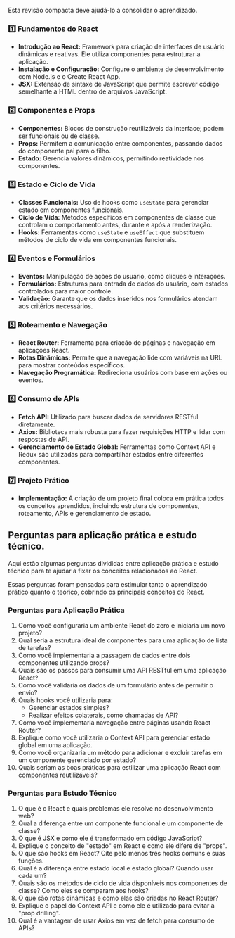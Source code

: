 Esta revisão compacta deve ajudá-lo a consolidar o aprendizado.
### **1️⃣ Fundamentos do React**
- **Introdução ao React:** Framework para criação de interfaces de usuário dinâmicas e reativas. Ele utiliza componentes para estruturar a aplicação.
- **Instalação e Configuração:** Configure o ambiente de desenvolvimento com Node.js e o Create React App.
- **JSX:** Extensão de sintaxe de JavaScript que permite escrever código semelhante a HTML dentro de arquivos JavaScript.

### **2️⃣ Componentes e Props**
- **Componentes:** Blocos de construção reutilizáveis da interface; podem ser funcionais ou de classe.
- **Props:** Permitem a comunicação entre componentes, passando dados do componente pai para o filho.
- **Estado:** Gerencia valores dinâmicos, permitindo reatividade nos componentes.

### **3️⃣ Estado e Ciclo de Vida**
- **Classes Funcionais:** Uso de hooks como `useState` para gerenciar estado em componentes funcionais.
- **Ciclo de Vida:** Métodos específicos em componentes de classe que controlam o comportamento antes, durante e após a renderização.
- **Hooks:** Ferramentas como `useState` e `useEffect` que substituem métodos de ciclo de vida em componentes funcionais.
    

### **4️⃣ Eventos e Formulários**
- **Eventos:** Manipulação de ações do usuário, como cliques e interações.
- **Formulários:** Estruturas para entrada de dados do usuário, com estados controlados para maior controle.
- **Validação:** Garante que os dados inseridos nos formulários atendam aos critérios necessários.

### **5️⃣ Roteamento e Navegação**
- **React Router:** Ferramenta para criação de páginas e navegação em aplicações React.
- **Rotas Dinâmicas:** Permite que a navegação lide com variáveis na URL para mostrar conteúdos específicos.
- **Navegação Programática:** Redireciona usuários com base em ações ou eventos.

### **6️⃣ Consumo de APIs**
- **Fetch API:** Utilizado para buscar dados de servidores RESTful diretamente.
- **Axios:** Biblioteca mais robusta para fazer requisições HTTP e lidar com respostas de API.
- **Gerenciamento de Estado Global:** Ferramentas como Context API e Redux são utilizadas para compartilhar estados entre diferentes componentes.

### **7️⃣ Projeto Prático**
- **Implementação:** A criação de um projeto final coloca em prática todos os conceitos aprendidos, incluindo estrutura de componentes, roteamento, APIs e gerenciamento de estado.


## Perguntas para aplicação prática e estudo técnico.
Aqui estão algumas perguntas divididas entre aplicação prática e estudo técnico para te ajudar a fixar os conceitos relacionados ao React.

Essas perguntas foram pensadas para estimular tanto o aprendizado prático quanto o teórico, cobrindo os principais conceitos do React.


### **Perguntas para Aplicação Prática**

1. Como você configuraria um ambiente React do zero e iniciaria um novo projeto?
2. Qual seria a estrutura ideal de componentes para uma aplicação de lista de tarefas?
3. Como você implementaria a passagem de dados entre dois componentes utilizando props?
4. Quais são os passos para consumir uma API RESTful em uma aplicação React?
5. Como você validaria os dados de um formulário antes de permitir o envio?
6. Quais hooks você utilizaria para:
    - Gerenciar estados simples?
    - Realizar efeitos colaterais, como chamadas de API?
7. Como você implementaria navegação entre páginas usando React Router?
8. Explique como você utilizaria o Context API para gerenciar estado global em uma aplicação.
9. Como você organizaria um método para adicionar e excluir tarefas em um componente gerenciado por estado?
10. Quais seriam as boas práticas para estilizar uma aplicação React com componentes reutilizáveis?

### **Perguntas para Estudo Técnico**

1. O que é o React e quais problemas ele resolve no desenvolvimento web?
2. Qual a diferença entre um componente funcional e um componente de classe?
3. O que é JSX e como ele é transformado em código JavaScript?
4. Explique o conceito de "estado" em React e como ele difere de "props".
5. O que são hooks em React? Cite pelo menos três hooks comuns e suas funções.
6. Qual é a diferença entre estado local e estado global? Quando usar cada um?
7. Quais são os métodos de ciclo de vida disponíveis nos componentes de classe? Como eles se comparam aos hooks?
8. O que são rotas dinâmicas e como elas são criadas no React Router?
9. Explique o papel do Context API e como ele é utilizado para evitar a "prop drilling".
10. Qual é a vantagem de usar Axios em vez de fetch para consumo de APIs?

